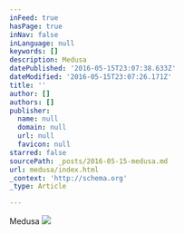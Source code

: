 ```yaml
---
inFeed: true
hasPage: true
inNav: false
inLanguage: null
keywords: []
description: Medusa
datePublished: '2016-05-15T23:07:38.633Z'
dateModified: '2016-05-15T23:07:26.171Z'
title: ''
author: []
authors: []
publisher:
  name: null
  domain: null
  url: null
  favicon: null
starred: false
sourcePath: _posts/2016-05-15-medusa.md
url: medusa/index.html
_context: 'http://schema.org'
_type: Article

---
```

Medusa
![](https://the-grid-user-content.s3-us-west-2.amazonaws.com/c3bf245d-e20f-43b7-8152-194b47cb1788.jpg)